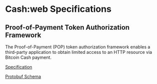 # Cash:web Specifications

## Proof-of-Payment Token Authorization Framework

The Proof-of-Payment (POP) token authorization framework enables a third-party application to obtain limited access to an HTTP resource via Bitcoin Cash payment.

[Specification](/proof-of-payment-token/specification.mediawiki)

[Protobuf Schema](https://github.com/cashweb/pop-proto)